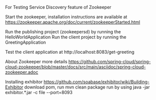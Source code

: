 For Testing Service Discovery feature of Zookeeper

Start the zookeeper, installation instructions are available at 
https://zookeeper.apache.org/doc/current/zookeeperStarted.html

Run the publishing project (zookeepersd) by running the HelloWorldApplication
Run the client project by running the GreetingApplication

Test the client application at
http://localhost:8083/get-greeting

About Zookeeper more details
https://github.com/spring-cloud/spring-cloud-zookeeper/blob/master/docs/src/main/asciidoc/spring-cloud-zookeeper.adoc

Installing exhibitor
https://github.com/soabase/exhibitor/wiki/Building-Exhibitor
download pom, run mvn clean package
run by using
java -jar exhibitor.*.jar -c file --port=8093

